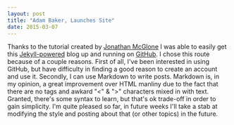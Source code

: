 ```yaml
---
layout: post
title: "Adam Baker, Launches Site"
date: 2015-03-07
---
```


Thanks to the tutorial created by [Jonathan McGlone](http://jmcglone.com/guides/github-pages/) I was able to easily get this [Jekyll-powered](http://jekyllrb.com) blog up and running on [GitHub](http://github.com). I chose this route because of a couple reasons. First of all, I've been interested in using GitHub, but have difficulty in finding a good reason to create an account and use it. Secondly, I can use Markdown to write posts. Markdown is, in my opinion, a great improvement over HTML manliny due to the fact that there are no tags and awkard "<" & ">" characters mixed in with text. Granted, there's some syntax to learn, but that's ok trade-off in order to gain simplicity. I'm quite pleased so far, in future weeks I'll take a stab at modifying the style and posting about that (or other topics) in the future.

